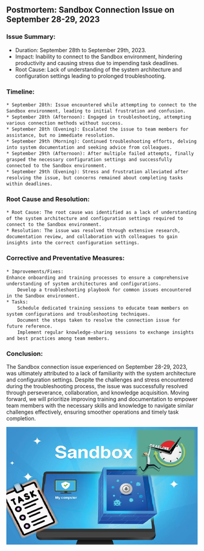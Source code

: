 ## Postmortem: Sandbox Connection Issue on September 28-29, 2023




### Issue Summary:

   * Duration: September 28th to September 29th, 2023.
   * Impact: Inability to connect to the Sandbox environment, hindering productivity and causing stress due to impending task deadlines.
   * Root Cause: Lack of understanding of the system architecture and configuration settings leading to prolonged troubleshooting.




### Timeline:

    * September 28th: Issue encountered while attempting to connect to the Sandbox environment, leading to initial frustration and confusion.
    * September 28th (Afternoon): Engaged in troubleshooting, attempting various connection methods without success.
    * September 28th (Evening): Escalated the issue to team members for assistance, but no immediate resolution.
    * September 29th (Morning): Continued troubleshooting efforts, delving into system documentation and seeking advice from colleagues.
    * September 29th (Afternoon): After multiple failed attempts, finally grasped the necessary configuration settings and successfully connected to the Sandbox environment.
    * September 29th (Evening): Stress and frustration alleviated after resolving the issue, but concerns remained about completing tasks within deadlines.




### Root Cause and Resolution:

    * Root Cause: The root cause was identified as a lack of understanding of the system architecture and configuration settings required to connect to the Sandbox environment.
    * Resolution: The issue was resolved through extensive research, documentation review, and collaboration with colleagues to gain insights into the correct configuration settings.




### Corrective and Preventative Measures:

    * Improvements/Fixes:  
	Enhance onboarding and training processes to ensure a comprehensive understanding of system architectures and configurations.
        Develop a troubleshooting playbook for common issues encountered in the Sandbox environment.
    * Tasks:
        Schedule dedicated training sessions to educate team members on system configurations and troubleshooting techniques.
        Document the steps taken to resolve the connection issue for future reference.
        Implement regular knowledge-sharing sessions to exchange insights and best practices among team members.




### Conclusion:

The Sandbox connection issue experienced on September 28-29, 2023, was ultimately attributed to a lack of familiarity with the system architecture and configuration settings. Despite the challenges and stress encountered during the troubleshooting process, the issue was successfully resolved through perseverance, collaboration, and knowledge acquisition. Moving forward, we will prioritize improving training and documentation to empower team members with the necessary skills and knowledge to navigate similar challenges effectively, ensuring smoother operations and timely task completion.


<p align="center">
  <img src="https://github.com/SaidLamghari/alx-system_engineering-devops/blob/master/0x19-postmortem/postmortem.png" alt="Sandbox Connection Issue">
</p>

